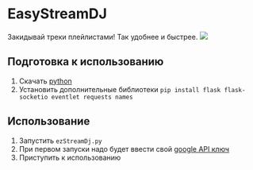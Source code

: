 # EasyStreamDJ
Закидывай треки плейлистами! Так удобнее и быстрее.
![](https://image.prntscr.com/image/9hhdgqcwTqyFymP-t1BaXA.png)

## Подготовка к использованию
1. Скачать [python](https://www.python.org/downloads/)
2. Установить дополнительные библиотеки `pip install flask flask-socketio eventlet requests names`

## Использование
1. Запустить `ezStreamDj.py`
2. При первом запуски надо будет ввести свой [google API ключ](https://developers.google.com/youtube/registering_an_application)
3. Приступить к использованию
